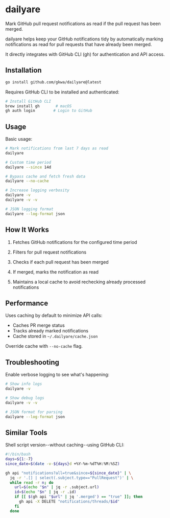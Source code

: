 # dailyare

Mark GitHub pull request notifications as read if the pull request has been merged.

dailyare helps keep your GitHub notifications tidy by automatically marking notifications as read for pull requests that have already been merged.

It directly integrates with GitHub CLI (gh) for authentication and API access.

## Installation

```bash
go install github.com/gkwa/dailyare@latest
```

Requires GitHub CLI to be installed and authenticated:

```bash
# Install GitHub CLI
brew install gh       # macOS
gh auth login        # Login to GitHub
```

## Usage

Basic usage:

```bash
# Mark notifications from last 7 days as read
dailyare

# Custom time period
dailyare --since 14d

# Bypass cache and fetch fresh data
dailyare --no-cache

# Increase logging verbosity
dailyare -v
dailyare -v -v

# JSON logging format
dailyare --log-format json
```

## How It Works

1. Fetches GitHub notifications for the configured time period

2. Filters for pull request notifications

3. Checks if each pull request has been merged

4. If merged, marks the notification as read

5. Maintains a local cache to avoid rechecking already processed notifications

## Performance

Uses caching by default to minimize API calls:

- Caches PR merge status
- Tracks already marked notifications
- Cache stored in `~/.dailyare/cache.json`

Override cache with `--no-cache` flag.

## Troubleshooting

Enable verbose logging to see what's happening:

```bash
# Show info logs
dailyare -v

# Show debug logs
dailyare -v -v

# JSON format for parsing
dailyare --log-format json
```

## Similar Tools

Shell script version--without caching--using GitHub CLI:

```bash
#!/bin/bash
days=${1:-7}
since_date=$(date -v-${days}d +%Y-%m-%dT%H:%M:%SZ)

gh api "notifications?all=true&since=${since_date}" | \
  jq -r '.[] | select(.subject.type=="PullRequest")' | \
  while read -r n; do
    url=$(echo "$n" | jq -r .subject.url)
    id=$(echo "$n" | jq -r .id)
    if [[ $(gh api "$url" | jq '.merged') == "true" ]]; then
      gh api -X DELETE "notifications/threads/$id"
    fi
  done
```
